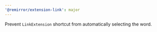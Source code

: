 ```yaml
---
'@remirror/extension-link': major
---
```


Prevent `LinkExtension` shortcut from automatically selecting the word.
